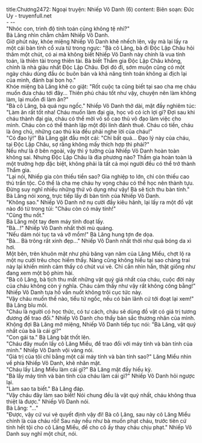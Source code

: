 title:Chương2472: Ngoại truyện: Nhiếp Vô Danh (6)
content:
Biên soạn: Đức Uy - truyenfull.net<br>- --<br>"Nhóc con, trình độ tính toán cũng không tệ nhỉ?"<br>Bà Lăng nhìn chằm chằm Nhiếp Vô Danh.<br>Giờ phút này, khóe miệng Nhiếp Vô Danh khẽ nhếch lên, vậy mà lại lấy ra một cái bàn tính cổ xưa từ trong ngực: "Bà cô Lăng, bà đi Độc Lập Châu hỏi thăm một chút, có ai mà không biết Nhiếp Vô Danh này chính là vua tính toán, là thiên tài trong thiên tài. Bà biết Thẩm gia Độc Lập Châu không, chính là nhà giàu nhất Độc Lập Châu. Đợi đó đi, sớm muộn cũng có một ngày cháu dùng đầu óc buôn bán và khả năng tính toán không ai địch lại của mình, đánh bại bọn họ."<br>Khóe miệng bà Lăng khẽ co giật: "Rốt cuộc ta cũng biết tại sao cha mẹ cháu muốn đưa cháu tới đây... Thiên phú cháu tốt như vậy, chuyện nên làm không làm, lại muốn đi làm ăn?"<br>"Bà cô Lăng, bà quá ngu ngốc." Nhiếp Vô Danh thở dài, mặt đầy nghiêm túc: "Làm ăn rất tốt nha! Cháu muốn làm đại gia, học võ có ích lợi gì? Đợi sau khi cháu thành đại gia, cháu có thể mời vô số cao thủ võ đạo làm việc cho mình. Cháu còn có thể thành lập một đội lính đánh thuê. Cháu có tiền, cháu là ông chủ, những cao thủ kia đều phải nghe lời của cháu!"<br>"Có đạo lý!" Bà Lăng gật đầu một cái: "Chỉ bất quá... Đạo lý này của cháu, tại Độc Lập Châu, sợ rằng không mấy thích hợp thì phải?"<br>Nếu như là ở bên ngoài, vậy thì ý tưởng của Nhiếp Vô Danh hoàn toàn không sai. Nhưng Độc Lập Châu là địa phương nào? Thẩm gia hoàn toàn là một trường hợp đặc biệt, không phải là tất cả mọi người đều có thể trở thành Thẩm gia.<br>"Lại nói, Nhiếp gia còn thiếu tiền sao? Gia nghiệp to lớn, chỉ còn thiếu cao thủ trấn tộc. Có thể là cha mẹ cháu hy vọng cháu có thể học nên thành tựu. Đừng suy nghĩ nhiều những thứ vô dụng như vậy! Bà sẽ tịch thu bàn tính." Bà Lăng nói xong, trực tiếp lấy đi bàn tính của Nhiếp Vô Danh.<br>"Không sao." Nhiếp Vô Danh nở nụ cười đầy kiêu hãnh, lại lấy ra một đồ vật nào đó từ trong túi: "Cháu còn có máy tính!"<br>"Cũng thu nốt."<br>Bà Lăng một tay đem máy tính đoạt lấy.<br>"Bà...!" Nhiếp Vô Danh nhất thời mù quáng.<br>"Nếu dám nói tục ta vả vỡ mồm!" Bà Lăng hung tợn đe dọa.<br>"Bà... Bà trông rất xinh đẹp..." Nhiếp Vô Danh nhất thời như quả bóng da xì hơi.<br>Một bên, trên khuôn mặt như phủ băng vạn năm của Lăng Miểu, chợt lộ ra một nụ cười trêu chọc hiếm thấy. Nàng cũng không hiểu tại sao chàng trai này lại khiến mình cảm thấy có chút vui vẻ. Chỉ cần nhìn hắn, thật giống như đang xem một bộ phim hài.<br>"Bà cô Lăng, bà tịch thu mất những vật quý giá nhất của cháu, cuộc đời này của cháu không còn ý nghĩa. Cháu cảm thấy như vậy rất không công bằng!" Nhiếp Vô Danh tựa hồ vẫn nuốt không trôi cục tức này.<br>"Vậy cháu muốn thế nào, tiểu tử ngốc, nếu có bản lãnh cứ tới đoạt lại xem!" Bà Lăng bĩu môi.<br>"Cháu là người có học thức, có tư cách, cháu sẽ dùng đồ vật có giá trị tương đương để trao đổi." Nhiếp Vô Danh cho thấy bản sắc thương nhân của mình.<br>Không đợi Bà Lăng mở miệng, Nhiếp Vô Danh tiếp tục nói: "Bà Lăng, vật quý nhất của bà là cái gì?"<br>"Con gái ta." Bà Lăng bật thốt lên.<br>"Cháu đây muốn lấy cô Lăng Miểu, để trao đổi với máy tính và bàn tính của mình." Nhiếp Vô Danh vội vàng nói.<br>"Giá trị của tôi chỉ bằng một cái máy tính và bàn tính sao?" Lăng Miểu nhìn về phía Nhiếp Vô Danh, khẽ nhăn mặt.<br>"Cháu lấy Lăng Miểu làm cái gì?" Bà Lăng mặt đầy hiếu kỳ.<br>"Bà lấy máy tính và bàn tính của cháu làm cái gì?" Nhiếp Vô Danh hỏi ngược lại.<br>"Làm sao ta biết." Bà Lăng đáp.<br>"Vậy cháu đây làm sao biết! Nói chung đều là vật quý nhất, cháu không thua thiệt là được." Nhiếp Vô Danh nói.<br>Bà Lăng: "..."<br>"Được, vậy cứ vui vẻ quyết định vậy đi! Bà cô Lăng, sau này cô Lăng Miểu chính là của cháu rồi! Sau này nếu như bà muốn phạt cháu, trước tiên cứ tính hết tội cho cô Lăng Miểu, để cho cô ấy thay cháu chịu phạt." Nhiếp Vô Danh suy nghĩ một chút, nói.